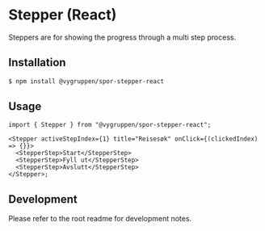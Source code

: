# Stepper (React)

Steppers are for showing the progress through a multi step process.

## Installation

```bash
$ npm install @vygruppen/spor-stepper-react
```

## Usage

```tsx
import { Stepper } from "@vygruppen/spor-stepper-react";

<Stepper activeStepIndex={1} title="Reisesøk" onClick={(clickedIndex) => {}}>
  <StepperStep>Start</StepperStep>
  <StepperStep>Fyll ut</StepperStep>
  <StepperStep>Avslutt</StepperStep>
</Stepper>;
```

## Development

Please refer to the root readme for development notes.
